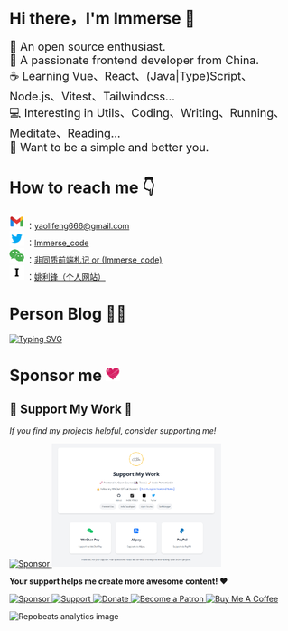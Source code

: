 <h1 align="left">Hi there，I'm Immerse 👋</h1>

<div align="left">
    <p align="left" style="font-size: 20px;">
    🔭 An open source enthusiast.<br/>
    🚀 A passionate frontend developer from China.<br/>
    ☕ Learning Vue、React、(Java|Type)Script、Node.js、Vitest、Tailwindcss...<br/>
    💻 Interesting in Utils、Coding、Writing、Running、Meditate、Reading...<br/>
    🌱 Want to be a simple and better you.<br/>
    </p>
</div>

<h1 align="left">How to reach me 👇</h1>
<p align="left">
    <div>
       <a href="https://mail.google.com/mail/u/0/#inbox?compose=new">
       <img width="26" src="/assets/gmail.svg"/></a> ：<a href="https://mail.google.com/mail/u/0/#inbox?compose=new" >yaolifeng666@gmail.com</a>
    </div>
    <div>
    <a href="https://twitter.com/Immerse_code"> <img width="26" src="/assets/twitter.svg"/></a> ：<a href="https://twitter.com/Immerse_code">Immerse_code</a>
    </div>
    <div>
    <!-- <a href="https://www.youtube.com/channel/UCTcYdMnMZtdyuOyxMj6OJnA"> <img width="26" src="/assets/youtube.svg"/></a> ：<a href="https://www.youtube.com/channel/UCTcYdMnMZtdyuOyxMj6OJnA">Immerse_001</a>
    </div> -->
    <div>
        <a href="https://mp.weixin.qq.com/s/xui2UBEtkJc46Q-ImWrv8g"><img width="26" height="26" src="/assets/wechat.png" alt="wechat"/></a> ：<a href="https://mp.weixin.qq.com/s/xui2UBEtkJc46Q-ImWrv8g">非同质前端札记 or (Immerse_code)</a>
    </div>
    <div>
        <a href="https://yaolifeng.com"><img width="26" height="26" src="/assets/Immerse-light.svg" alt="wechat"/></a> ：<a href="https://yaolifeng.com">姚利锋（个人网站）</a>
    </div>
    <!-- <div>
        <svg xmlns="http://www.w3.org/2000/svg" x="0px" y="0px" width="26" height="26" viewBox="0 0 48 48">
<path fill="#d50000" d="M0,15h48v17H24v3H13v-3H0V15z"></path><path fill="#fff" d="M3 29L8 29 8 21 11 21 11 29 13 29 13 18 3 18zM16 18v14h5v-3h5V18H16zM24 26h-3v-5h3V26zM29 18L29 29 34 29 34 21 37 21 37 29 40 29 40 21 43 21 43 29 45 29 45 18z"></path>
</svg> ：<a href="https://www.npmjs.com/~npmylf">npmylf</a>
    </div> -->
    <!-- <div>
    <a href="https://www.zhihu.com/people/nan-sheng-27-68"> <img height="26" src="https://user-images.githubusercontent.com/46062972/190096127-e3cadf80-6858-4ae4-981c-632246d7b82f.png"></a> ：<a href="https://www.zhihu.com/search?q=%E5%8D%97%E5%9B%9Dcoding&type=people">南囝coding</a>
    </div> -->
    <!-- <div>
        <a href="https://gitee.com/yaolifeng0529" >
        <img width="26px" src="/assets/gitee.png"/></a> ：<a href="https://gitee.com/yaolifeng0529">Immerse（Tips：Common platform）</a>
    </div> -->
    <!-- <div>
        <a href="https://juejin.cn/user/2708812817761752/posts" >
        <img width="26px" src="/assets/juejin.svg"/></a> ：<a href="https://juejin.cn/user/2708812817761752/posts">Immerse</a>
    </div> -->
</p>

<h1>Person Blog 🧑‍💻</h1>

<!-- [![Typing SVG](https://readme-typing-svg.herokuapp.com?font=DynaPuff&weight=500&duration=3000&pause=100000&color=2795FF&width=600&height=30&lines=Please+check+the+official+account+of+Wechat.+%F0%9F%A7%91%E2%80%8D%F0%9F%92%BB)](https://mp.weixin.qq.com/s/xui2UBEtkJc46Q-ImWrv8g) -->
<!-- [![Typing SVG](https://readme-typing-svg.herokuapp.com?font=DynaPuff&weight=500&duration=3000&pause=100000&color=2795FF&width=600&height=30&lines=Click+on+the+link+to+view+details+.+%F0%9F%A7%91%E2%80%8D%F0%9F%92%BB)](https://yaolifeng.vercel.app) -->

[![Typing SVG](https://readme-typing-svg.herokuapp.com?font=DynaPuff&weight=500&duration=3000&pause=100000&color=2795FF&width=600&height=30&lines=Website:+【yaolifeng.com】)](https://yaolifeng.com)

<h1>Sponsor me <img width="26" src="/assets/like.svg"/></h1>
<!-- <iframe src="https://ims-oss.us.kg/html/simple.html" style="overflow-x:hidden;overflow-y:hidden; border:0xp none #fff; min-height:240px; width:100%;"  frameborder="0" scrolling="no"></iframe> -->
<!-- [![Sponsor me](/assets/Sponsor.png)](https://ims-oss.us.kg/html/simple.html) -->
<!-- <a href="https://ims-oss.us.kg/html/simple.html"> <img width="40%" src="/assets/Sponsor.png"/></a> -->


<div align="left">
  <h2>🎁 Support My Work 🚀</h2>
  <p>
    <em>If you find my projects helpful, consider supporting me!</em>
  </p>
  <a href="https://ims-oss.us.kg/html/simple.html">
    <img src="https://img.shields.io/badge/Sponsor-FF69B4?style=for-the-badge&logo=github-sponsors&logoColor=white" alt="Sponsor"/>
  </a>
  <a href="https://ims-oss.us.kg/html/simple.html">
    <img src="/assets/Sponsor.png" width="300" alt="Sponsor me"/>
  </a>
  <p>
    <strong>Your support helps me create more awesome content! ❤️</strong>
  </p>
</div>

<p align="left">
  <!-- Pink GitHub Sponsor Style -->
  <a href="https://ims-oss.us.kg/html/simple.html">
    <img src="https://img.shields.io/badge/Sponsor-FF69B4?style=for-the-badge&logo=github-sponsors&logoColor=white" width="10%" alt="Sponsor"/>
  </a>
  <!-- Blue Support Style -->
  <a href="https://ims-oss.us.kg/html/simple.html">
    <img src="https://img.shields.io/badge/Support_My_Work-0099ff?style=for-the-badge&logo=buy-me-a-coffee&logoColor=white" width="15%" alt="Support"/>
  </a>
  <!-- Green Donate Style -->
  <a href="https://ims-oss.us.kg/html/simple.html">
    <img src="https://img.shields.io/badge/Donate-00b300?style=for-the-badge&logo=heart&logoColor=white" width="10%" alt="Donate"/>
  </a>
  <!-- Purple Patron Style -->
  <a href="https://ims-oss.us.kg/html/simple.html">
    <img src="https://img.shields.io/badge/Become_Patron-8134af?style=for-the-badge&logo=patreon&logoColor=white" width="15%" alt="Become a Patron"/>
  </a>
  <!-- Orange Buy Me a Coffee Style -->
  <a href="https://ims-oss.us.kg/html/simple.html">
    <img src="https://img.shields.io/badge/Buy_Me_A_Coffee-ff813f?style=for-the-badge&logo=buy-me-a-coffee&logoColor=white" width="15%" alt="Buy Me A Coffee"/>
  </a>
</p>


![Repobeats analytics image](https://repobeats.axiom.co/api/embed/ddaa9df9a94b0029ec3fad399e1c1c4e75755477.svg "Repobeats analytics image")


<!-- <h1>GitHub Stats</h1>

<span>[![Top Langs](https://github-readme-stats.vercel.app/api/top-langs/?username=yaolifeng0629)]([https://github.com/anuraghazra/github-readme-stats](https://github.com/yaolifeng0629/github-readme-stats))</span>
&nbsp;&nbsp;&nbsp;&nbsp;&nbsp;&nbsp;&nbsp;&nbsp;&nbsp;&nbsp;&nbsp;&nbsp;&nbsp;&nbsp;&nbsp;
<span>![Immersion's GitHub stats](https://github-readme-stats.vercel.app/api?username=yaolifeng0629&show_icons=true&theme=radical)</span> -->

<!-- [![Top Langs](https://github-readme-stats.vercel.app/api/top-langs/?username=yaolifeng0629&layout=compact)](https://github.com/yaolifeng0629/github-readme-stats) -->

<!-- 介绍项目 -->
<!-- [![Readme Card](https://github-readme-stats.vercel.app/api/pin/?username=anuraghazra&repo=github-readme-stats)](https://github.com/anuraghazra/github-readme-stats) -->

<!-- [![GitHub WidgetBox](https://github-widgetbox.vercel.app/api/skills?languages=js,ts,java,php,python,html,css,c,cpp,csharp,swift,rust,ruby,kotlin,erlang,dart,go,scala,elm,bash,r,xml,json,yaml,postgresql,mysql,haskell,powershell,lua,visualbasic,x86,arm,groovy,perl,solidity,fortran,sass,graphql,clojure,clojurescript,markdown)](https://github.com/Jurredr/github-widgetbox) -->

<!-- [![GitHub WidgetBox](https://github-widgetbox.vercel.app/api/profile?username=yaolifeng0629&data=followers,repositories,stars,commits&theme=nautilus)](https://github.com/yaolifeng0629)

[![GitHub WidgetBox](https://github-widgetbox.vercel.app/api/skills?languages=js,ts,html,css,bash,xml,json,mysql,powershell,sass,markdown&includeNames=true)](https://github.com/yaolifeng0629)

[![GitHub WidgetBox](https://github-widgetbox.vercel.app/api/skills?frameworks=vue,react,nuxt,next,bootstrap,nest,tailwind,express&includeNames=true)](https://github.com/yaolifeng0629) -->

<!-- [![GitHub WidgetBox](https://github-widgetbox.vercel.app/api/skills?libraries=babel,jquery)](https://github.com/yaolifeng0629) -->

<!--
Here are some ideas to get you started:

- 🔭 I’m currently working on ...
- 🌱 I’m currently learning ...
- 👯 I’m looking to collaborate on ...
- 🤔 I’m looking for help with ...
- 💬 Ask me about ...
- 📫 How to reach me: ...
- 😄 Pronouns: ...
- ⚡ Fun fact: ...
-->
